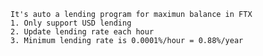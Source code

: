     It's auto a lending program for maximun balance in FTX
    1. Only support USD lending
    2. Update lending rate each hour
    3. Minimum lending rate is 0.0001%/hour = 0.88%/year
